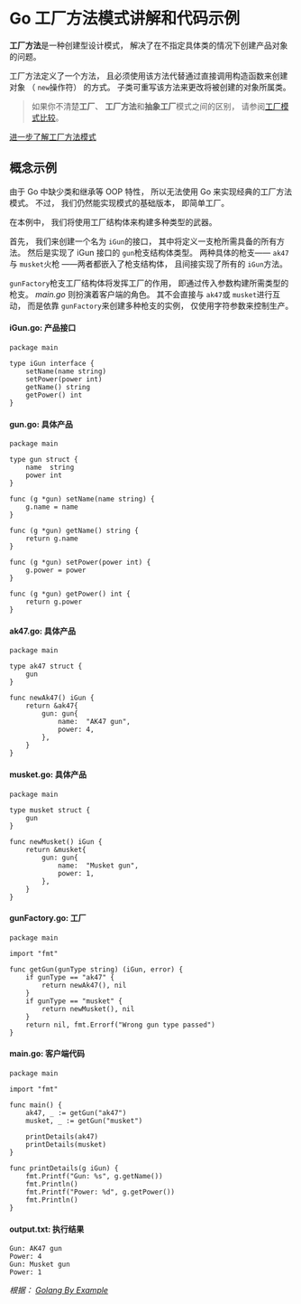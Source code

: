 # Go **工厂方法**模式讲解和代码示例

**工厂方法**是一种创建型设计模式， 解决了在不指定具体类的情况下创建产品对象的问题。

工厂方法定义了一个方法， 且必须使用该方法代替通过直接调用构造函数来创建对象 （ `new`操作符） 的方式。 子类可重写该方法来更改将被创建的对象所属类。

> 如果你不清楚**工厂**、 **工厂方法**和**抽象工厂**模式之间的区别， 请参阅[工厂模式比较](https://refactoringguru.cn/design-patterns/factory-comparison)。

[ 进一步了解工厂方法模式 ](https://refactoringguru.cn/design-patterns/factory-method)



## 概念示例

由于 Go 中缺少类和继承等 OOP 特性， 所以无法使用 Go 来实现经典的工厂方法模式。 不过， 我们仍然能实现模式的基础版本， 即简单工厂。

在本例中， 我们将使用工厂结构体来构建多种类型的武器。

首先， 我们来创建一个名为 `i­Gun`的接口， 其中将定义一支枪所需具备的所有方法。 然后是实现了 iGun 接口的 `gun`枪支结构体类型。 两种具体的枪支—— `ak47`与 `musket`火枪 ——两者都嵌入了枪支结构体， 且间接实现了所有的 `i­Gun`方法。

`gun­Factory`枪支工厂结构体将发挥工厂的作用， 即通过传入参数构建所需类型的枪支。 *main.go* 则扮演着客户端的角色。 其不会直接与 `ak47`或 `musket`进行互动， 而是依靠 `gun­Factory`来创建多种枪支的实例， 仅使用字符参数来控制生产。

####  **iGun.go:** 产品接口

```
package main

type iGun interface {
    setName(name string)
    setPower(power int)
    getName() string
    getPower() int
}
```

####  **gun.go:** 具体产品

```
package main

type gun struct {
    name  string
    power int
}

func (g *gun) setName(name string) {
    g.name = name
}

func (g *gun) getName() string {
    return g.name
}

func (g *gun) setPower(power int) {
    g.power = power
}

func (g *gun) getPower() int {
    return g.power
}
```

####  **ak47.go:** 具体产品

```
package main

type ak47 struct {
    gun
}

func newAk47() iGun {
    return &ak47{
        gun: gun{
            name:  "AK47 gun",
            power: 4,
        },
    }
}
```

####  **musket.go:** 具体产品

```
package main

type musket struct {
    gun
}

func newMusket() iGun {
    return &musket{
        gun: gun{
            name:  "Musket gun",
            power: 1,
        },
    }
}
```

####  **gunFactory.go:** 工厂

```
package main

import "fmt"

func getGun(gunType string) (iGun, error) {
    if gunType == "ak47" {
        return newAk47(), nil
    }
    if gunType == "musket" {
        return newMusket(), nil
    }
    return nil, fmt.Errorf("Wrong gun type passed")
}
```

####  **main.go:** 客户端代码

```
package main

import "fmt"

func main() {
    ak47, _ := getGun("ak47")
    musket, _ := getGun("musket")

    printDetails(ak47)
    printDetails(musket)
}

func printDetails(g iGun) {
    fmt.Printf("Gun: %s", g.getName())
    fmt.Println()
    fmt.Printf("Power: %d", g.getPower())
    fmt.Println()
}
```

####  **output.txt:** 执行结果

```
Gun: AK47 gun
Power: 4
Gun: Musket gun
Power: 1
```

*根据： [Golang By Example](https://golangbyexample.com/golang-factory-design-pattern/)*